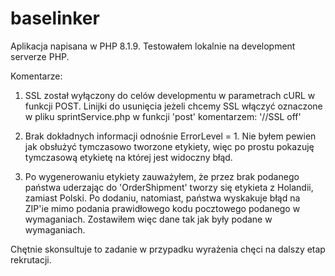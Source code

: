 # baselinker
Aplikacja napisana w PHP 8.1.9. Testowałem lokalnie na development serverze PHP.

Komentarze:

1. SSL został wyłączony do celów developmentu w parametrach cURL w funkcji POST.
   Linijki do usunięcia jeżeli chcemy SSL włączyć oznaczone w pliku sprintService.php w funkcji 'post' komentarzem:
   '//SSL off'

2. Brak dokładnych informacji odnośnie ErrorLevel = 1. Nie byłem pewien jak obsłużyć tymczasowo tworzone etykiety,
   więc po prostu pokazuję tymczasową etykietę na której jest widoczny błąd.

3. Po wygenerowaniu etykiety zauważyłem, że przez brak podanego państwa uderzając do 'OrderShipment' tworzy się
   etykieta z Holandii, zamiast Polski. Po dodaniu, natomiast, państwa wyskakuje błąd na ZIP'ie mimo podania prawidłowego
   kodu pocztowego podanego w wymaganiach. Zostawiłem więc dane tak jak były podane w wymaganiach.

Chętnie skonsultuje to zadanie w przypadku wyrażenia chęci na dalszy etap rekrutacji.